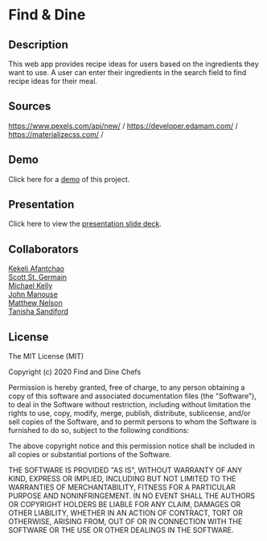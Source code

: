 # Find & Dine

## Description
This web app provides recipe ideas for users based on the ingredients they want to use. A user can enter their ingredients in the search field to find recipe ideas for their meal.

## Sources
https://www.pexels.com/api/new/ /
https://developer.edamam.com/ /
https://materializecss.com/ /

## Demo

Click here for a [demo](https://kellymedia.github.io/find-and-dine/) of this project.

## Presentation 
Click here to view the [presentation slide deck](https://docs.google.com/presentation/d/1JO5FZU-luV9tPNfq06gPceGniNkAUu3HxsO7Yhjz2jo/edit?usp=sharing).

## Collaborators
[Kekeli Afantchao](https://github.com/KekeliVA)  
[Scott St. Germain](https://github.com/Scott7710)  
[Michael Kelly](https://github.com/kellymedia)  
[John Manouse](https://github.com/Mirageg4)  
[Matthew Nelson](https://github.com/mnelson86)  
[Tanisha Sandiford](https://github.com/TanishaB23)  

## License 
The MIT License (MIT)

Copyright (c) 2020 Find and Dine Chefs

Permission is hereby granted, free of charge, to any person obtaining a copy of this software and associated documentation files (the "Software"), to deal in the Software without restriction, including without limitation the rights to use, copy, modify, merge, publish, distribute, sublicense, and/or sell copies of the Software, and to permit persons to whom the Software is furnished to do so, subject to the following conditions:

The above copyright notice and this permission notice shall be included in all copies or substantial portions of the Software.

THE SOFTWARE IS PROVIDED "AS IS", WITHOUT WARRANTY OF ANY KIND, EXPRESS OR IMPLIED, INCLUDING BUT NOT LIMITED TO THE WARRANTIES OF MERCHANTABILITY, FITNESS FOR A PARTICULAR PURPOSE AND NONINFRINGEMENT. IN NO EVENT SHALL THE AUTHORS OR COPYRIGHT HOLDERS BE LIABLE FOR ANY CLAIM, DAMAGES OR OTHER LIABILITY, WHETHER IN AN ACTION OF CONTRACT, TORT OR OTHERWISE, ARISING FROM, OUT OF OR IN CONNECTION WITH THE SOFTWARE OR THE USE OR OTHER DEALINGS IN THE SOFTWARE.